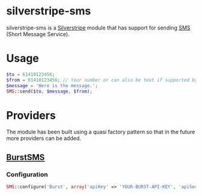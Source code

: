 # silverstripe-sms

silverstripe-sms is a [Silverstripe](http://www.silverstripe.com/) module that has support for sending [SMS](http://en.wikipedia.org/wiki/SMS) (Short Message Service).

# Usage

```php
$to = 61410123456;
$from = 61410123456; // Your number or can also be text if supported by provider (ie. 'John Smith')
$message = 'Here is the message.';
SMS::send($to, $message, $from);
```

# Providers

The module has been built using a quasi factory pattern so that in the future more providers can be added.

## [BurstSMS](http://burstsms.com/)

### Configuration

```php
SMS::configure('Burst', array('apiKey' => 'YOUR-BURST-API-KEY', 'apiSecret' => 'YOUR-BURST-API-SECRET'));
```
